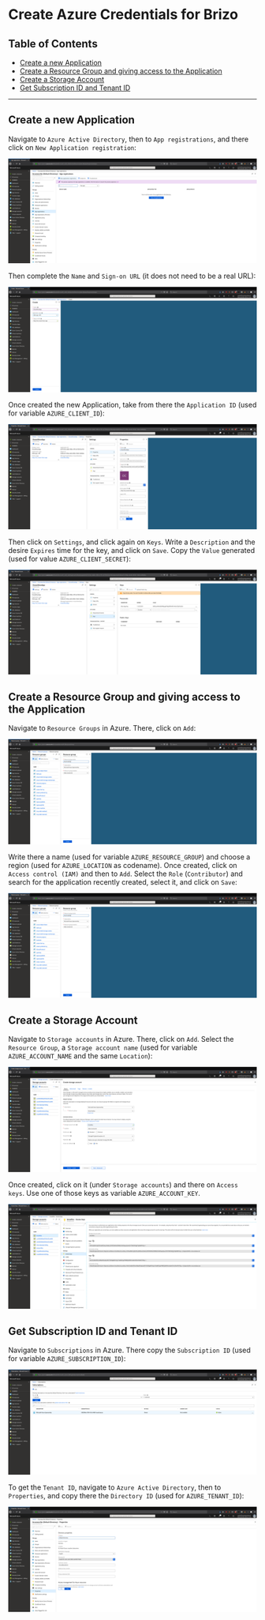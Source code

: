 # Create Azure Credentials for Brizo

## Table of Contents

  - [Create a new Application](#create-a-new-application)
  - [Create a Resource Group and giving access to the Application](#create-a-resource-group-and-giving-access-to-the-application)
  - [Create a Storage Account](#create-a-storage-account)
  - [Get Subscription ID and Tenant ID](#get-subscription-id-and-tenant-id)

---

## Create a new Application

Navigate to `Azure Active Directory`, then to `App registrations`, and there click on `New Application registration`:

![new application registration](../img/azure_credentials/new-app.png)

Then complete the `Name` and `Sign-on URL` (it does not need to be a real URL):

![new application registration details](../img/azure_credentials/new-app-details.png)

Once created the new Application, take from there the `Application ID` (used for variable `AZURE_CLIENT_ID`):

![application properties](../img/azure_credentials/new-app-properties.png)

Then click on `Settings`, and click again on `Keys`. Write a `Description` and the desire `Expires` time for the key, and click on `Save`. Copy the `Value` generated (used for value `AZURE_CLIENT_SECRET`):

![application keys](../img/azure_credentials/new-app-keys.png)

## Create a Resource Group and giving access to the Application

Navigate to `Resource Groups` in Azure. There, click on `Add`:

![add resource group](../img/azure_credentials/rg.png)

Write there a name (used for variable `AZURE_RESOURCE_GROUP`) and choose a region (used for `AZURE_LOCATION` as codename). Once created, click on `Access control (IAM)` and then to `Add`. Select the `Role` (`Contributor`) and search for the application recently created, select it, and click on `Save`:

![resource group iam](../img/azure_credentials/rg.png)

## Create a Storage Account

Navigate to `Storage accounts` in Azure. There, click on `Add`. Select the `Resource Group`, a `Storage account name` (used for variable `AZURE_ACCOUNT_NAME` and the same `Location`):

![new storage account](../img/azure_credentials/storage-account.png)

Once created, click on it (under `Storage accounts`) and there on `Access keys`. Use one of those keys as variable `AZURE_ACCOUNT_KEY`.

![storage account keys](../img/azure_credentials/storage-account-keys.png)

## Get Subscription ID and Tenant ID

Navigate to `Subscriptions` in Azure. There copy the `Subscription ID` (used for variable `AZURE_SUBSCRIPTION_ID`):

![subscription id](../img/azure_credentials/subscription.png)

To get the `Tenant ID`, navigate to `Azure Active Directory`, then to `Properties`, and copy there the `Directory ID` (used for `AZURE_TENANT_ID`):

![tenant id](../img/azure_credentials/tenant.png)

